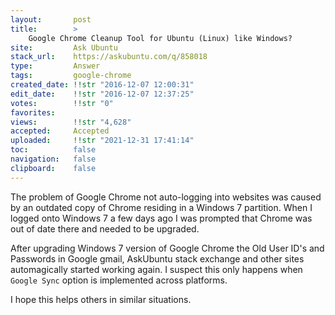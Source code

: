 ```yaml
---
layout:       post
title:        >
    Google Chrome Cleanup Tool for Ubuntu (Linux) like Windows?
site:         Ask Ubuntu
stack_url:    https://askubuntu.com/q/858018
type:         Answer
tags:         google-chrome
created_date: !!str "2016-12-07 12:00:31"
edit_date:    !!str "2016-12-07 12:37:25"
votes:        !!str "0"
favorites:    
views:        !!str "4,628"
accepted:     Accepted
uploaded:     !!str "2021-12-31 17:41:14"
toc:          false
navigation:   false
clipboard:    false
---
```


The problem of Google Chrome not auto-logging into websites was caused by an outdated copy of Chrome residing in a Windows 7 partition. When I logged onto Windows 7 a few days ago I was prompted that Chrome was out of date there and needed to be upgraded.

After upgrading Windows 7 version of Google Chrome the Old User ID's and Passwords in Google gmail, AskUbuntu stack exchange and other sites automagically started working again. I suspect this only happens when `Google Sync` option is implemented across platforms.

I hope this helps others in similar situations.
